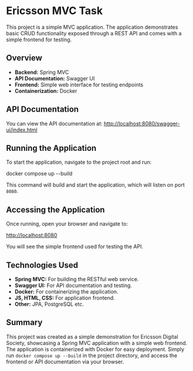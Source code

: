 # Ericsson MVC Task

This project is a simple MVC application. The application demonstrates basic CRUD functionality exposed through a REST API and comes with a simple frontend for testing.

## Overview

- **Backend:** Spring MVC
- **API Documentation:** Swagger UI
- **Frontend:** Simple web interface for testing endpoints
- **Containerization:** Docker

## API Documentation

You can view the API documentation at:
[http://localhost:8080/swagger-ui/index.html](http://localhost:8080/swagger-ui/index.html)

## Running the Application

To start the application, navigate to the project root and run:

docker compose up --build


This command will build and start the application, which will listen on port `8080`.

## Accessing the Application

Once running, open your browser and navigate to:

[http://localhost:8080](http://localhost:8080)

You will see the simple frontend used for testing the API.

## Technologies Used

- **Spring MVC:** For building the RESTful web service.
- **Swagger UI:** For API documentation and testing.
- **Docker:** For containerizing the application.
- **JS, HTML, CSS:** For application frontend.
- **Other:** JPA, PostgreSQL etc.

## Summary

This project was created as a simple demonstration for Ericsson Digital Society, showcasing a Spring MVC application with a simple web frontend. 
The application is containerized with Docker for easy deployment. Simply run `docker compose up --build` in the project directory, and access the frontend or API documentation via your browser.

